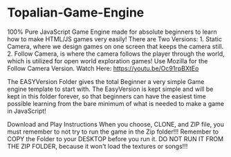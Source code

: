 # Topalian-Game-Engine
100% Pure JavaScript Game Engine made for absolute beginners to learn how to make HTML/JS games very easily! There are Two Versions: 1. Static Camera, where we design games on one screen that keeps the camera still. 2. Follow Camera,  is where the camera follows the player through the world, which is utilized for open world exploration games! Use Mozilla for the Follow Camera Version. Watch Here:  https://youtu.be/Oc91rpBXtEo

The EASYVersion Folder gives the total Beginner a very simple Game engine template to start with.
The EasyVersion is kept simple and will be kept in this folder forever, so that beginners can have the easiest time possible learning from the bare minimum of what is needed to make a game in JavaScript!
 
Download and Play Instructions
When you choose, CLONE, and ZIP file, you must remember to not try to run the game in the Zip folder!!!
Remember to COPY the Folder to your DESKTOP before you run it.
DO NOT RUN IT FROM THE ZIP FOLDER, because it won't load the textures or songs!!!
